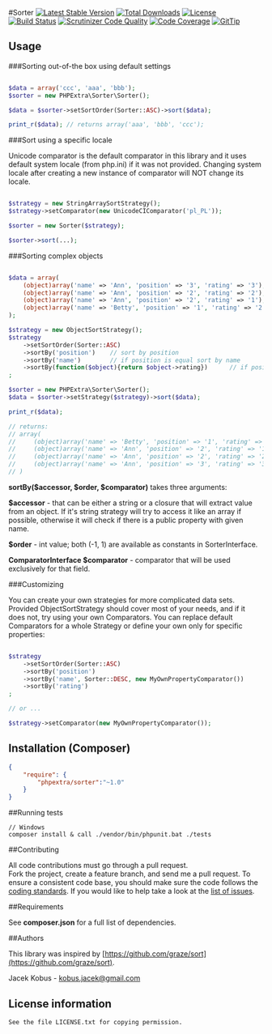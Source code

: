 #Sorter
[![Latest Stable Version](https://poser.pugx.org/phpextra/sorter/v/stable.svg)](https://packagist.org/packages/phpextra/sorter)
[![Total Downloads](https://poser.pugx.org/phpextra/sorter/downloads.svg)](https://packagist.org/packages/phpextra/sorter)
[![License](https://poser.pugx.org/phpextra/sorter/license.svg)](https://packagist.org/packages/phpextra/sorter)
[![Build Status](http://img.shields.io/travis/phpextra/sorter.svg)](https://travis-ci.org/phpextra/sorter)
[![Scrutinizer Code Quality](https://scrutinizer-ci.com/g/phpextra/sorter/badges/quality-score.png?b=master)](https://scrutinizer-ci.com/g/phpextra/sorter/?branch=master)
[![Code Coverage](https://scrutinizer-ci.com/g/phpextra/sorter/badges/coverage.png?b=master)](https://scrutinizer-ci.com/g/phpextra/sorter/?branch=master)
[![GitTip](http://img.shields.io/gittip/jkobus.svg)](https://www.gittip.com/jkobus)

## Usage

###Sorting out-of-the box using default settings

```php

$data = array('ccc', 'aaa', 'bbb');
$sorter = new PHPExtra\Sorter\Sorter();

$data = $sorter->setSortOrder(Sorter::ASC)->sort($data);

print_r($data); // returns array('aaa', 'bbb', 'ccc');

```
###Sort using a specific locale

Unicode comparator is the default comparator in this library and it uses default system locale (from php.ini) if it was not provided.
Changing system locale after creating a new instance of comparator will NOT change its locale.

```php

$strategy = new StringArraySortStrategy();
$strategy->setComparator(new UnicodeCIComparator('pl_PL'));

$sorter = new Sorter($strategy);

$sorter->sort(...);

```

###Sorting complex objects

```php

$data = array(
    (object)array('name' => 'Ann', 'position' => '3', 'rating' => '3'),
    (object)array('name' => 'Ann', 'position' => '2', 'rating' => '2'),
    (object)array('name' => 'Ann', 'position' => '2', 'rating' => '1'),
    (object)array('name' => 'Betty', 'position' => '1', 'rating' => '2'),
);

$strategy = new ObjectSortStrategy();
$strategy
    ->setSortOrder(Sorter::ASC)
    ->sortBy('position')    // sort by position
    ->sortBy('name')        // if position is equal sort by name
    ->sortBy(function($object){return $object->rating})      // if position and name are equal, use rating
;

$sorter = new PHPExtra\Sorter\Sorter();
$data = $sorter->setStrategy($strategy)->sort($data);

print_r($data);

// returns:
// array(
//     (object)array('name' => 'Betty', 'position' => '1', 'rating' => '2'),
//     (object)array('name' => 'Ann', 'position' => '2', 'rating' => '1'),
//     (object)array('name' => 'Ann', 'position' => '2', 'rating' => '2'),
//     (object)array('name' => 'Ann', 'position' => '3', 'rating' => '3'),
// )

```

**sortBy($accessor, $order, $comparator)** takes three arguments:

**$accessor** - that can be either a string or a closure that will extract value from an object.
If it's string strategy will try to access it like an array if possible, otherwise it will check if there is a public property with given name.

**$order** - int value; both (-1, 1) are available as constants in SorterInterface.

**ComparatorInterface $comparator** - comparator that will be used exclusively for that field.


###Customizing

You can create your own strategies for more complicated data sets.
Provided ObjectSortStrategy should cover most of your needs, and if it does not, try using your own Comparators.
You can replace default Comparators for a whole Strategy or define your own only for specific properties:

```php

$strategy
    ->setSortOrder(Sorter::ASC)
    ->sortBy('position')
    ->sortBy('name', Sorter::DESC, new MyOwnPropertyComparator())
    ->sortBy('rating')
;

// or ...

$strategy->setComparator(new MyOwnPropertyComparator());

```

## Installation (Composer)

```json
{
    "require": {
        "phpextra/sorter":"~1.0"
    }
}
```

##Running tests

```
// Windows
composer install & call ./vendor/bin/phpunit.bat ./tests
```

##Contributing

All code contributions must go through a pull request.  
Fork the project, create a feature branch, and send me a pull request.
To ensure a consistent code base, you should make sure the code follows
the [coding standards](http://symfony.com/doc/2.0/contributing/code/standards.html).
If you would like to help take a look at the [list of issues](https://github.com/phpextra/sorter/issues).

##Requirements

See **composer.json** for a full list of dependencies.

##Authors

This library was inspired by [https://github.com/graze/sort](https://github.com/graze/sort).

Jacek Kobus - <kobus.jacek@gmail.com>

## License information

    See the file LICENSE.txt for copying permission.

